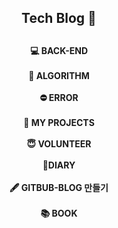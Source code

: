 <h2 align="center"> Tech Blog 🍃 <h2>

<h4 align="center">
💻 BACK-END<br><br>
🧮 ALGORITHM<br><br>
⛔ ERROR<br><br>
📔 MY PROJECTS<br><br>
😇 VOLUNTEER<br><br>
📖DIARY<br><br>
🖋 GITBUB-BLOG 만들기<br><br>
📚 BOOK
</h4><br>

